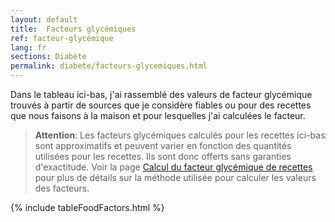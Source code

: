 ```yaml
---
layout: default
title:  Facteurs glycémiques
ref: facteur-glycémique
lang: fr
sections: Diabète
permalink: diabete/facteurs-glycemiques.html
---
```

Dans le tableau ici-bas, j'ai rassemblé des valeurs de facteur glycémique trouvés à partir de sources que je considère fiables ou pour des recettes que nous faisons à la maison et pour lesquelles j'ai calculées le facteur.

>**Attention**: Les facteurs glycémiques calculés pour les recettes ici-bas sont approximatifs et peuvent varier en fonction des quantités utilisées pour les recettes.
Ils sont donc offerts sans garanties d'exactitude.
Voir la page [Calcul du facteur glycémique de recettes]({{site.baseurl}}/calcul-facteur-glycemique.html) pour plus de détails sur la méthode utilisée pour calculer les valeurs des facteurs.

{% include tableFoodFactors.html %}
